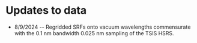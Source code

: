 # Updates to data
- 8/9/2024 -- Regridded SRFs onto vacuum wavelengths commensurate with the 0.1 nm bandwidth 0.025 nm sampling of the TSIS HSRS. 
